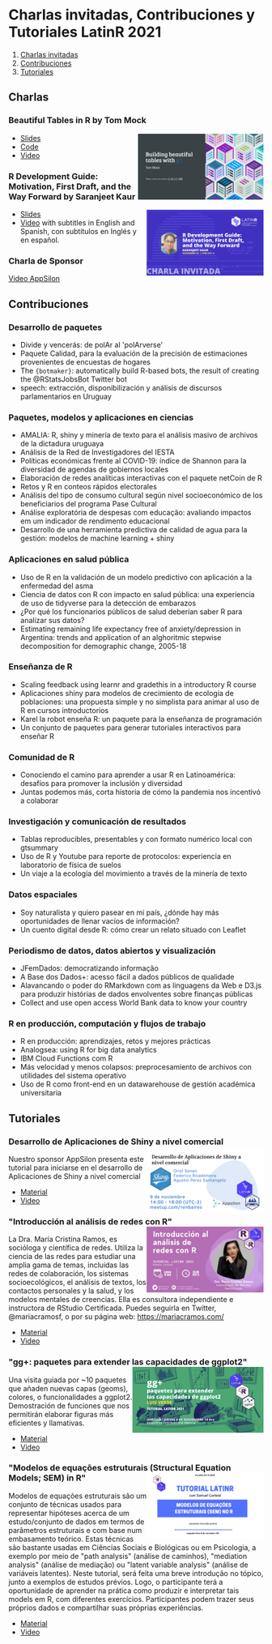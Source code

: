 # Charlas invitadas, Contribuciones y Tutoriales LatinR 2021

1. [Charlas invitadas](#Charlas)
2. [Contribuciones](#Contribuciones)
4. [Tutoriales](#Tutoriales)

## Charlas

### Beautiful Tables in R by Tom Mock

<img src='Tables-LatinR.jpg' align="right" height="130" />

* [Slides](https://jthomasmock.github.io/tables-latinr)
* [Code](https://t.co/GrZUrZdZtE?amp=1)
* [Video]()


### R Development Guide: Motivation, First Draft, and the Way Forward by Saranjeet Kaur 

<img src='charla_invitada.png' align="right" height="130" />

* [Slides](https://github.com/SaranjeetKaur/LatinR2021_Slides_Invited_Talk)
* [Video](https://youtu.be/VzPia_PAxvw) with subtitles in English and Spanish, con subtítulos en Inglés y en español.

### Charla de Sponsor

[Video AppSilon](https://youtu.be/zl5hR0SsBto)

## Contribuciones
### Desarrollo de paquetes

* Divide y vencerás: de polAr al 'polArverse'
* Paquete Calidad, para la evaluación de la precisión de estimaciones provenientes de encuestas de hogares
* The `{botmaker}`: automatically build R-based bots, the result of creating the @RStatsJobsBot Twitter bot
* speech: extracción, disponibilización y análisis de discursos parlamentarios en Uruguay

### Paquetes, modelos y aplicaciones en ciencias

* AMALIA: R, shiny y minería de texto para el análisis masivo de archivos de la dictadura uruguaya
* Análisis de la Red de Investigadores del IESTA
* Políticas económicas frente al COVID-19: índice de Shannon para la diversidad de agendas de gobiernos locales
* Elaboración de redes analíticas interactivas con el paquete netCoin de R
* Retos y R en conteos rápidos electorales
* Análisis del tipo de consumo cultural según nivel socioeconómico de los beneficiarios del programa Pase Cultural
* Análise exploratória de despesas com educação: avaliando impactos em um indicador de rendimento educacional
* Desarrollo de una herramienta predictiva de calidad de agua para la gestión: modelos de machine learning + shiny

### Aplicaciones en salud pública

* Uso de R en la validación de un modelo predictivo con aplicación a la enfermedad del asma
* Ciencia de datos con R con impacto en salud pública: una experiencia de uso de tidyverse para la detección de embarazos
* ¿Por qué los funcionarios públicos de salud deberían saber R para analizar sus datos?
* Estimating remaining life expectancy free of anxiety/depression in Argentina: trends and application of an alghoritmic stepwise decomposition for demographic change, 2005-18

### Enseñanza de R

* Scaling feedback using learnr and gradethis in a introductory R course
* Aplicaciones shiny para modelos de crecimiento de ecología de poblaciones: una propuesta simple y no simplista para animar al uso de R en cursos introductorios
* Karel la robot enseña R: un paquete para la enseñanza de programación
* Un conjunto de paquetes para generar tutoriales interactivos para enseñar R

### Comunidad de R

* Conociendo el camino para aprender a usar R en Latinoamérica: desafíos para promover la inclusión y diversidad
* Juntas podemos más, corta historia de cómo la pandemia nos incentivó a colaborar

### Investigación y comunicación de resultados

* Tablas reproducibles, presentables y con formato numérico local con gtsummary
* Uso de R y Youtube para reporte de protocolos: experiencia en laboratorio de física de suelos
* Un viaje a la ecología del movimiento a través de la minería de texto

### Datos espaciales

* Soy naturalista y quiero pasear en mi país, ¿dónde hay más oportunidades de llenar vacíos de información?
* Un cuento digital desde R: cómo crear un relato situado con Leaflet

### Periodismo de datos, datos abiertos y visualización

* JFemDados: democratizando informação
* A Base dos Dados+: acesso fácil a dados públicos de qualidade
* Alavancando o poder do RMarkdown com as linguagens da Web e D3.js para produzir histórias de dados envolventes sobre finanças públicas
* Collect and use open access World Bank data to know your country

### R en producción, computación y flujos de trabajo

* R en producción: aprendizajes, retos y mejores prácticas
* Analogsea: using R for big data analytics
* IBM Cloud Functions com R
* Más velocidad y menos colapsos: preprocesamiento de archivos con utilidades del sistema operativo
* Uso de R como front-end en un datawarehouse de gestión académica universitaria



## Tutoriales  

### Desarrollo de Aplicaciones de Shiny a nivel comercial <img src='desarrollo_de_aplicaciones_de_shiny_a_nivel_comercial.png' align="right" height="130" />

Nuestro sponsor AppSilon presenta este tutorial para iniciarse en el desarrollo de Aplicaciones de Shiny a nivel comercial  

* [Material]()
* [Video]()




### "Introducción al análisis de redes con R" <img src='tutorial-maria.jpg' align="right" height="130" />

La Dra. María Cristina Ramos, es socióloga y científica de redes. Utiliza la ciencia de las redes para estudiar una amplia gama de temas, incluidas las redes de colaboración, los sistemas socioecológicos, el análisis de textos, los contactos personales y la salud, y los modelos mentales de creencias. Ella es consultora independiente e instructora de RStudio Certificada. Puedes seguirla en Twitter, @mariacramosf, o por su página web: https://mariacramos.com/

* [Material]()
* [Video](https://youtu.be/rMozkn_Dvps)



### "gg+: paquetes para extender las capacidades de ggplot2" <img src='LAtinR.jpg' align="right" height="130" />

Una visita guiada por ~10 paquetes que añaden nuevas capas (geoms), colores, o funcionalidades a ggplot2. Demostración de funciones que nos permitirán elaborar figuras más eficientes y llamativas.

* [Material](https://luisdva.github.io/ggmas/#1)
* [Video](https://youtu.be/R0Sj0qz3o4g)



### "Modelos de equações estruturais (Structural Equation Models; SEM) in R" <img src='tutorialSEMNOR.jpg' align="right" height="130" />

Modelos de equações estruturais são um conjunto de técnicas usados para representar hipóteses acerca de um estudo/conjunto de dados em termos de parâmetros estruturais e com base num embasamento teórico. Estas técnicas são bastante usadas em Ciências Sociais e Biológicas ou em Psicologia, a exemplo por meio de "path analysis" (análise de caminhos), "mediation analysis" (análise de mediação) ou "latent variable analysis" (análise de variáveis latentes). Neste tutorial, será feita uma breve introdução no tópico, junto a exemplos de estudos prévios. Logo, o participante terá a oportunidade de aprender na prática como produzir e interpretar tais models em R, com diferentes exercícios. Participantes podem trazer seus próprios dados e compartilhar suas próprias experiências. 

* [Material]()
* [Video]()
